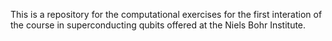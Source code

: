 This is a repository for the computational exercises for the first interation of the course in superconducting qubits offered at the Niels Bohr Institute.